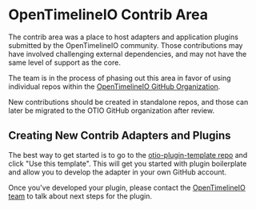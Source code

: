 # OpenTimelineIO Contrib Area

The contrib area was a place to host adapters and application plugins submitted
by the OpenTimelineIO community. Those contributions may have involved challenging external 
dependencies, and may not have the same level of support as the core.

The team is in the process of phasing out this area in favor of using individual
repos within the
[OpenTimelineIO GitHub Organization](https://github.com/OpenTimelineIO/).

New contributions should be created in standalone repos, and those can later be
migrated to the OTIO GitHub organization after review.

## Creating New Contrib Adapters and Plugins

The best way to get started is to go to the
[otio-plugin-template repo](https://github.com/OpenTimelineIO/otio-plugin-template)
and click "Use this template". This will get you started with plugin boilerplate
and allow you to develop the adapter in your own GitHub account.

Once you've developed your plugin, please contact the
[OpenTimelineIO team](https://github.com/AcademySoftwareFoundation/OpenTimelineIO)
to talk about next steps for the plugin.
